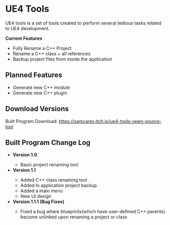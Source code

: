 # UE4 Tools
UE4 tools is a set of tools created to perform several tedious tasks related to UE4 development.

<strong>Current Features</strong>
<ul>
	<li>Fully Rename a C++ Project</li>
	<li>Rename a C++ class + all references</li>
	<li>Backup project files from inside the application</li>
</ul>

## Planned Features
<ul>
    <li>Generate new C++ module</li>
    <li>Generate new C++ plugin</li>
</ul>

## Download Versions
Built Program Download: https://samcarey.itch.io/ue4-tools-open-source-tool

## Built Program Change Log
<ul>
	<li><strong>Version 1.0</strong></li>
	<ul>
		<li>Basic project renaming tool</li>
	</ul>
	<li><strong>Version 1.1</strong></li>
	<ul>
		<li>Added C++ class renaming tool</li>
		<li>Added In application project backup</li>
		<li>Added a main menu</li>
		<li>New UI design</li>
	</ul>
	<li><strong>Version 1.1.1 (Bug Fixes)</strong></li>
	<ul>
		<li>Fixed a bug where blueprints(which have user-defined C++ parents) become unlinked upon renaming a project or class</li>
	</ul>
</ul>
